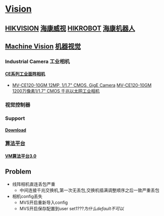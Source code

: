 # [Vision](https://github.com/liuwake/Vision)

## [HIKVISION](https://www.hikvision.com/en/) [海康威视](http://www1.hikvision.com/cn/index.html) [HIKROBOT](https://en.hikrobotics.com/) [海康机器人](https://www.hikrobotics.com/)

## [Machine Vision](https://en.hikrobotics.com/vision/visionlist.htm) [机器视觉](https://www.hikrobotics.com/vision/visionlist.htm)

### Industrial Camera 工业相机

#### [CE系列工业面阵相机](https://www.hikrobotics.com/vision/visionlist.htm?type=42)
- [MV-CE120-10GM 12MP, 1/1.7" CMOS, GigE Camera](https://en.hikrobotics.com/vision/visioninfo.htm?type=42&oid=2262)
[MV-CE120-10GM 1200万像素1/1.7" CMOS 千兆以太网工业相机](https://www.hikrobotics.com/vision/visioninfo.htm?type=42&oid=2419)

### 视觉控制器


### Support
#### [Download](https://www.hikrobotics.com/service/soft.htm)


### [算法平台](https://www.hikrobotics.com/vision/visionlist.htm?type=123)
#### [VM算法平台3.0](https://www.hikrobotics.com/vision/visioninfo.htm?type=123&oid=3281)

## Problem
- 线阵相机直连丢包严重
  - 中间连接千兆交换机,第一次无丢包,交换机插满调整顺序之后一致严重丢包
- 相机config丢失
  - MVS开启重新导入config
  - MVS开启保存配置到user set1???*为什么default不可以*